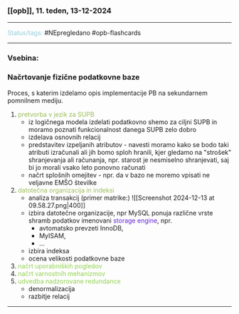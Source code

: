 ### [[opb]],  11. teden, 13-12-2024
---

<font color="#92cddc">Status/tags:</font> #NEpregledano #opb-flashcards 

---

### Vsebina:

### Načrtovanje fizične podatkovne baze
Proces, s katerim izdelamo opis implementacije PB na sekundarnem pomnilnem mediju.

1. <font color="#9bbb59">pretvorba v jezik za SUPB</font>
	- iz logičnega modela izdelati podatkovno shemo za ciljni SUPB in moramo poznati funkcionalnost danega SUPB zelo dobro
	- izdelava osnovnih relacij
	- predstavitev izpeljanih atributov - navesti moramo kako se bodo taki atributi izračunali ali jih bomo sploh hranili, kjer gledamo na "strošek" shranjevanja ali računanja, npr. starost je nesmiselno shranjevati, saj bi jo morali vsako leto ponovno računati
	- načrt splošnih omejitev - npr. da v bazo ne moremo vpisati ne veljavne EMŠO številke
2. <font color="#9bbb59">datotečna organizacija in indeksi</font>
	- analiza transakcij (primer matrike:)
	![[Screenshot 2024-12-13 at 09.58.27.png|400]]
	- izbira datotečne organizacije, npr MySQL ponuja različne vrste shramb podatkov imenovani <font color="#6425d0">storage engine</font>, npr.
		- avtomatsko prevzeti InnoDB,
		- MyISAM,
		- ...
	- izbira indeksa
	- ocena velikosti podatkovne baze
3. <font color="#92d050">načrt uporabniških pogledov</font>
4. <font color="#92d050">načrt varnostnih mehanizmov</font>
5. <font color="#92d050">udvedba nadzorovane redundance</font>
	- denormalizacija
	- razbitje relacij

---
